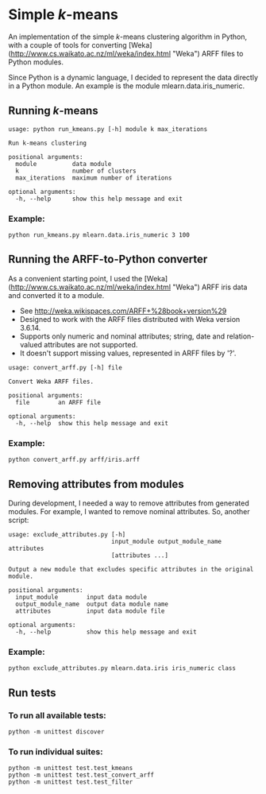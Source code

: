 # Simple _k_-means
An implementation of the simple _k_-means clustering algorithm in Python, with a couple of tools for converting [Weka] (http://www.cs.waikato.ac.nz/ml/weka/index.html "Weka") ARFF files to Python modules. 

Since Python is a dynamic language, I decided to represent the data directly in a Python module. An example is the module mlearn.data.iris_numeric.

## Running _k_-means
```
usage: python run_kmeans.py [-h] module k max_iterations

Run k-means clustering

positional arguments:
  module          data module
  k               number of clusters
  max_iterations  maximum number of iterations

optional arguments:
  -h, --help      show this help message and exit
```

### Example:
```
python run_kmeans.py mlearn.data.iris_numeric 3 100
```

## Running the ARFF-to-Python converter
As a convenient starting point, I used the [Weka] (http://www.cs.waikato.ac.nz/ml/weka/index.html "Weka") ARFF iris data and converted it to a module. 

* See http://weka.wikispaces.com/ARFF+%28book+version%29
* Designed to work with the ARFF files distributed with Weka version 3.6.14.
* Supports only numeric and nominal attributes; string, date and relation-valued attributes are not supported.
* It doesn't support missing values, represented in ARFF files by '?'.

```
usage: convert_arff.py [-h] file

Convert Weka ARFF files.

positional arguments:
  file        an ARFF file

optional arguments:
  -h, --help  show this help message and exit
```

### Example:
```
python convert_arff.py arff/iris.arff
```

## Removing attributes from modules
During development, I needed a way to remove attributes from generated modules. For example, I wanted to remove nominal attributes. So, another script:
```
usage: exclude_attributes.py [-h]
                             input_module output_module_name attributes
                             [attributes ...]

Output a new module that excludes specific attributes in the original module.

positional arguments:
  input_module        input data module
  output_module_name  output data module name
  attributes          input data module file

optional arguments:
  -h, --help          show this help message and exit
```

### Example:
```
python exclude_attributes.py mlearn.data.iris iris_numeric class
```

## Run tests
### To run all available tests:
```
python -m unittest discover
```
### To run individual suites:
```
python -m unittest test.test_kmeans
python -m unittest test.test_convert_arff
python -m unittest test.test_filter
```
